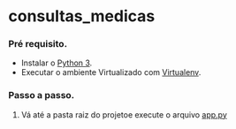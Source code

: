 # consultas_medicas

### Pré requisito.
 - Instalar o [Python 3](https://www.python.org/downloads/).
 - Executar o ambiente Virtualizado com [Virtualenv](https://docs.python.org/pt-br/3/library/venv.html).

### Passo a passo.
1. Vá até a pasta raiz do projetoe execute o arquivo [app.py]()

  
